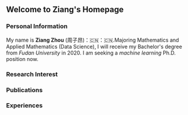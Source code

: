 ## Welcome to Ziang's Homepage


### Personal Information

My name is **Ziang Zhou** (周子昂)：🇨🇳：🇨🇳.Majoring Mathematics and Applied Mathematics (Data Science), I will receive my Bachelor's degree from _Fudan University_ in 2020. I am seeking a _machine learning_ Ph.D. position now.


### Research Interest
### Publications
### Experiences
